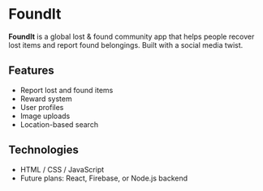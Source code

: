 # FoundIt

**FoundIt** is a global lost & found community app that helps people recover lost items and report found belongings. Built with a social media twist.

## Features
- Report lost and found items
- Reward system
- User profiles
- Image uploads
- Location-based search

## Technologies
- HTML / CSS / JavaScript
- Future plans: React, Firebase, or Node.js backend
